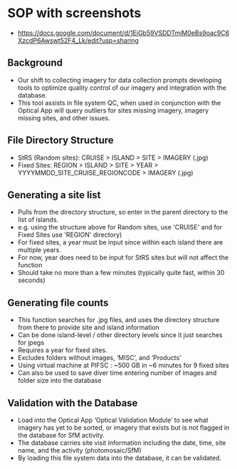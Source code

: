 # SOP with screenshots
- https://docs.google.com/document/d/1EjGb59VSDDTmjM0eBs9oac9C6XzcdP6Awswt52F4_Lk/edit?usp=sharing

## Background
- Our shift to collecting imagery for data collection prompts developing tools to optimize quality control of our imagery and integration with the database.
- This tool assists in file system QC, when used in conjunction with the Optical App will query outliers for sites missing imagery, imagery missing sites, and other issues. 

## File Directory Structure
- StRS (Random sites): CRUISE > ISLAND > SITE > IMAGERY (.jpg)
- Fixed Sites: REGION > ISLAND > SITE > YEAR > YYYYMMDD_SITE_CRUISE_REGIONCODE > IMAGERY (.jpg)

## Generating a site list
- Pulls from the directory structure, so enter in the parent directory to the list of islands.
- e.g. using the structure above for Random sites, use 'CRUISE' and for Fixed Sites use 'REGION' directory)
- For fixed sites, a year must be input since within each island there are multiple years.
- For now, year does need to be input for StRS sites but will not affect the function
- Should take no more than a few minutes (typically quite fast, within 30 seconds)

## Generating file counts
- This function searches for .jpg files, and uses the directory structure from there to provide site and island information
- Can be done island-level / other directory levels since it just searches for jpegs 
- Requires a year for fixed sites.
- Excludes folders without images, ‘MISC’, and ‘Products’
- Using virtual machine at PIFSC : ~500 GB in ~6 minutes for 9 fixed sites
- Can also be used to save diver time entering number of images and folder size into the database
  
## Validation with the Database
- Load into the Optical App ‘Optical Validation Module’ to see what imagery has yet to be sorted, or imagery that exists but is not flagged in the database for SfM activity.
- The database carries site visit information including the date, time, site name, and the activity (photomosaic/SfM)
- By loading this file system data into the database, it can be validated.

